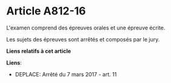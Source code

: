 # Article A812-16

L'examen comprend des épreuves orales et une épreuve écrite.

Les sujets des épreuves sont arrêtés et composés par le jury.

**Liens relatifs à cet article**

**Liens**:

  - DEPLACE: Arrêté du 7 mars 2017 - art. 11

